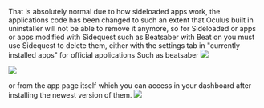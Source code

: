 That is absolutely normal due to how sideloaded apps work, the applications code has been changed to such an extent that Oculus built in uninstaller will not be able to remove it anymore, so for Sideloaded or apps or apps modified with Sidequest such as Beatsaber with Beat on you must use Sidequest to delete them, either with the settings tab in "currently installed apps" for official applications Such as beatsaber
![](https://cdn.discordapp.com/attachments/608376262347587595/608376346057375795/setting.png)

![](file:///C:/Users/Tabor/Pictures/Screenshots/SQ%20help%20pictures/Uninstall.png)

 or from the app page itself which you can access in your dashboard after installing the newest version of them.
![](file:///C:/Users/Tabor/Pictures/Screenshots/SQ%20help%20pictures/Dashboard.png)